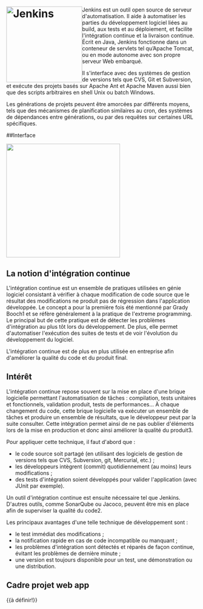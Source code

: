 # <img src="Jenkins_logo.svg.png" alt="Jenkins" width="200" style="float: left"/>

Jenkins est un outil open source de serveur d'automatisation. Il aide à automatiser les parties du développement logiciel liées au build, aux tests et au déploiement, et facilite l'intégration continue et la livraison continue. Écrit en Java, Jenkins fonctionne dans un conteneur de servlets tel qu’Apache Tomcat, ou en mode autonome avec son propre serveur Web embarqué.

Il s'interface avec des systèmes de gestion de versions tels que CVS, Git et Subversion, et exécute des projets basés sur Apache Ant et Apache Maven aussi bien que des scripts arbitraires en shell Unix ou batch Windows.

Les générations de projets peuvent être amorcées par différents moyens, tels que des mécanismes de planification similaires au cron, des systèmes de dépendances entre générations, ou par des requêtes sur certaines URL spécifiques.

##Interface

<a href="#Ansible-playbook-output-jenkins">
  <img src="Ansible-playbook-output-jenkins.png" width="300">
</a>

<!-- lightbox container hidden with CSS -->
<a href="#" class="lightbox" id="Ansible-playbook-output-jenkins">
  <span style="background-image: url('Ansible-playbook-output-jenkins.png')"></span>
</a>

## La notion d'intégration continue

L'intégration continue est un ensemble de pratiques utilisées en génie logiciel consistant à vérifier à chaque modification de code source que le résultat des modifications ne produit pas de régression dans l'application développée. Le concept a pour la première fois été mentionné par Grady Booch1 et se réfère généralement à la pratique de l'extreme programming. Le principal but de cette pratique est de détecter les problèmes d'intégration au plus tôt lors du développement. De plus, elle permet d'automatiser l'exécution des suites de tests et de voir l'évolution du développement du logiciel.

L'intégration continue est de plus en plus utilisée en entreprise afin d'améliorer la qualité du code et du produit final.

## Intérêt

L'intégration continue repose souvent sur la mise en place d'une brique logicielle permettant l'automatisation de tâches : compilation, tests unitaires et fonctionnels, validation produit, tests de performances… À chaque changement du code, cette brique logicielle va exécuter un ensemble de tâches et produire un ensemble de résultats, que le développeur peut par la suite consulter. Cette intégration permet ainsi de ne pas oublier d'éléments lors de la mise en production et donc ainsi améliorer la qualité du produit3.

Pour appliquer cette technique, il faut d'abord que :

* le code source soit partagé (en utilisant des logiciels de gestion de versions tels que CVS, Subversion, git, Mercurial, etc.) ;
* les développeurs intègrent (commit) quotidiennement (au moins) leurs modifications ;
* des tests d'intégration soient développés pour valider l'application (avec JUnit par exemple).

Un outil d'intégration continue est ensuite nécessaire tel que Jenkins. D'autres outils, comme SonarQube ou Jacoco, peuvent être mis en place afin de superviser la qualité du code2.

Les principaux avantages d'une telle technique de développement sont :

* le test immédiat des modifications ;
* la notification rapide en cas de code incompatible ou manquant ;
* les problèmes d'intégration sont détectés et réparés de façon continue, évitant les problèmes de dernière minute ;
* une version est toujours disponible pour un test, une démonstration ou une distribution.

## Cadre projet web app

{{à définir!}}